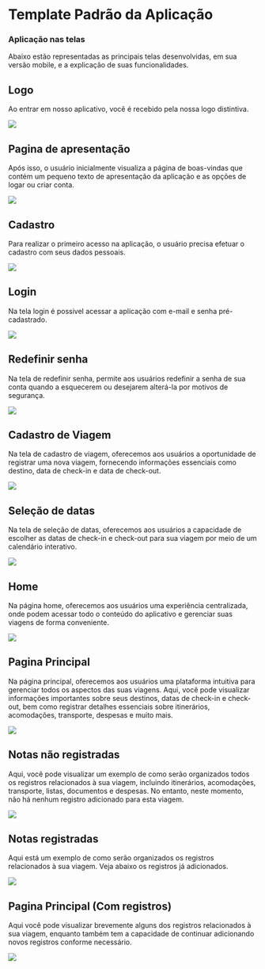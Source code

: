 # Template Padrão da Aplicação

### Aplicação nas telas

Abaixo estão representadas as principais telas desenvolvidas, em sua versão mobile, e a explicação de suas funcionalidades.

## Logo

Ao entrar em nosso aplicativo, você é recebido pela nossa logo distintiva.

<img src="../docs/img/prototipo/Logo.png">

## Pagina de apresentação

Após isso, o usuário inicialmente visualiza a página de boas-vindas que contém um pequeno texto de apresentação da aplicação e as opções de logar ou criar conta.

<img src="../docs/img/prototipo/Pagina-inicial.png">

## Cadastro

Para realizar o primeiro acesso na aplicação, o usuário precisa efetuar o cadastro com seus dados pessoais.

<img src="../docs/img/prototipo/Cadastro.png">

## Login

Na tela login é possivel acessar a aplicação com e-mail e senha pré-cadastrado.

<img src="../docs/img/prototipo/Login.png">

## Redefinir senha

Na tela de redefinir senha, permite aos usuários redefinir a senha de sua conta quando a esquecerem ou desejarem alterá-la por motivos de segurança.

<img src="../docs/img/prototipo/Recuperar senha.png">

## Cadastro de Viagem

Na tela de cadastro de viagem, oferecemos aos usuários a oportunidade de registrar uma nova viagem, fornecendo informações essenciais como destino, data de check-in e data de check-out.

<img src="../docs/img/prototipo/cadastro-viagem.png">

## Seleção de datas

Na tela de seleção de datas, oferecemos aos usuários a capacidade de escolher as datas de check-in e check-out para sua viagem por meio de um calendário interativo.

<img src="../docs/img/prototipo/Calendario.png">

## Home

Na página home, oferecemos aos usuários uma experiência centralizada, onde podem acessar todo o conteúdo do aplicativo e gerenciar suas viagens de forma conveniente.

<img src="../docs/img/prototipo/Home.png">

## Pagina Principal

Na página principal, oferecemos aos usuários uma plataforma intuitiva para gerenciar todos os aspectos das suas viagens. Aqui, você pode visualizar informações importantes sobre seus destinos, datas de check-in e check-out, bem como registrar detalhes essenciais sobre itinerários, acomodações, transporte, despesas e muito mais.

<img src="../docs/img/prototipo/Principal.png">

## Notas não registradas

Aqui, você pode visualizar um exemplo de como serão organizados todos os registros relacionados à sua viagem, incluindo itinerários, acomodações, transporte, listas, documentos e despesas. No entanto, neste momento, não há nenhum registro adicionado para esta viagem.

<img src="../docs/img/prototipo/Noas.png">

## Notas registradas

Aqui está um exemplo de como serão organizados os registros relacionados à sua viagem. Veja abaixo os registros já adicionados.

<img src="../docs/img/prototipo/notas adicionadas.png">

## Pagina Principal (Com registros)

Aqui você pode visualizar brevemente alguns dos registros relacionados à sua viagem, enquanto também tem a capacidade de continuar adicionando novos registros conforme necessário.

<img src="../docs/img/prototipo/Principal-adicionada.png">
